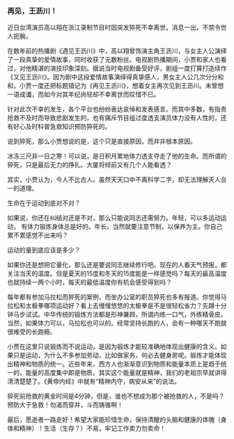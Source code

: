 ### 再见，王沥川！



近日台湾演员高以翔在浙江录制节目时因突发猝死不幸离世。消息一出，不禁令世人扼腕。

在数年前的热播剧《遇见王沥川》中，高以翔曾饰演主角王沥川，与女主人公演绎了一段真挚的爱情故事，同时收获了无数粉丝。电视剧热播期间，小贾和家人也看过，对他精湛的演技印象深刻。据说当时电视剧备受好评，剧组一度打算打造续作《又见王沥川》。因为剧中这段爱情故事演绎得真挚感人，男女主人公几次分分和和，小贾一度还把标题错记为《再见王沥川》，想着女主再次见到王沥川。未曾想一语成谶，而如今对其年纪尚轻却不幸离世而叹惜不已。

针对此次不幸的发生，各个平台也纷纷表达哀悼和发表感言。而其中多数，有指责抢救不及时而导致悲剧发生的，也有痛斥节目组过度透支演员体力没有人性的，还有好心及时科普急救知识预防猝死的。



说到猝死，那么小贾想说的是，这个只是直接原因，而并非根本原因。

冰冻三尺非一日之寒！可以说，是日积月累地体力透支夺走了他的生命。而所谓的猝死，只是最后无力的挣扎。大厦将倾前又有几个人能看透？

其实，小贾认为，今人不比古人。虽然天天口中不离科学二字，却无法理解天人合一的道理。



生命在于运动到底对不对？

如果说，你还在纠结对还是不对，那么只能说同志还需努力。年轻，可以多运动运动， 有体力锻炼身体总是好的。年长，当然就要注意节制，以保养为主。你自己累不累感觉不出来吗？



运动的量到底应该是多少？

如果你还是想把它量化，那么还是要说同志继续修行吧。现在的人看天气预报，都关注当天的温度。但是夏天的15度和冬天的15度能是一样感觉吗？每天的最高温度也就持续一两个小时，每天的最低温度你有机会感受得到吗？



每年都有参加马拉松而猝死的案例，而坐办公室的职员猝死也多有报道。你觉得马拉松和太极拳哪项运动好？看上去慢慢悠悠的太极拳是不是很轻松省力？先蹲十分钟马步试试。中华传统的锻炼方法都是形神兼顾，所谓内练一口气，外练精骨皮。当然，如果体力可以，马拉松也可以的。经常坚持长跑的人，会有一种哪天不跑就很难受的长跑瘾。



小贾在这里只说锻炼而不说运动，是因为锻炼才能较准确地体现出健康的含义。如果只是运动，为什么不多参加劳动，比如做家务，何必去健身房呢。锻炼才能体现出精神和物质的统一。近些年来，西方人也渐渐意识到物质和能量本质上是趋于统一的，能量的高度集中即是物质。其实这个能量就是精神，我们的老祖宗早就讲得清清楚楚了。《黄帝内经》中就有“精神内守，病安从来”的说法。



猝死前抢救的黄金时间是4分钟，但是，谁也不想成为那个被抢救的人，不是吗？预防大于急救！勿渴而穿井，斗而铸锥啊！



最后，愿逝者一路走好！希望大家能珍惜生命，保持清醒的头脑和健康的体魄（身体和精神）！生活（生存？）不易，牢记工作卖力勿卖命！

